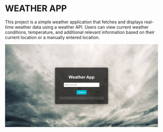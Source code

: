 # WEATHER APP

This project is a simple weather application that fetches and displays real-time weather data using a weather API. Users can view current weather conditions, temperature, and additional relevant information based on their current location or a manually entered location.

![image alt](https://github.com/ShubhamJadhav2/CODECRAFT_WD_05/blob/025b5336933c50d36e5efb879b99d9ec0c1b0254/Weather%20App/WeatherAppImg.png)
